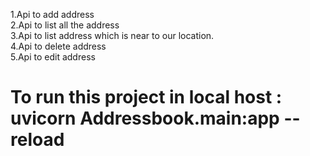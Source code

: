 1.Api to add address <br>
2.Api to list all the address <br>
3.Api to list address which is near to our location.<br>
4.Api to delete address<br>
5.Api to edit address<br>

<h1>To run this project in local host : uvicorn Addressbook.main:app --reload</h1>